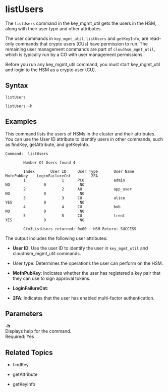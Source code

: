 # listUsers<a name="key_mgmt_util-listUsers"></a>

The `listUsers` command in the key\_mgmt\_util gets the users in the HSM, along with their user type and other attributes\.

The user commands in `key_mgmt_util`, `listUsers` and `getKeyInfo`, are read\-only commands that crypto users \(CUs\) have permission to run\. The remaining user management commands are part of `cloudhsm_mgmt_util`, which is typically run by a CO with user management permissions\.

Before you run any key\_mgmt\_util command, you must start key\_mgmt\_util and login to the HSM as a crypto user \(CU\)\. 

## Syntax<a name="listUsers-syntax"></a>

```
listUsers 

listUsers -h
```

## Examples<a name="listUsers-examples"></a>

This command lists the users of HSMs in the cluster and their attributes\. You can use the User ID attribute to identify users in other commands, such as findKey, getAttribute, and getKeyInfo\.

```
Command:  listUsers

        Number Of Users found 4

        Index       User ID     User Type       User Name           MofnPubKey    LoginFailureCnt         2FA
        1                1      PCO             admin                     NO               0               NO
        2                2      AU              app_user                  NO               0               NO
        3                3      CU              alice                     YES              0               NO
        4                4      CU              bob                       NO               0               NO
        5                5      CU              trent                     YES              0               NO

        Cfm3ListUsers returned: 0x00 : HSM Return: SUCCESS
```

The output includes the following user attributes:

+ **User ID**: Use the user ID to identify the user in `key_mgmt_util` and cloudhsm\_mgmt\_util commands\.

+ User type: Determines the operations the user can perform on the HSM\.

+ **MofnPubKey**: Indicates whether the user has registered a key pair that they can use to sign approval tokens\. 

+ **LoginFailureCnt**: 

+ **2FA**: Indicates that the user has enabled multi\-factor authentication\. 

## Parameters<a name="listUsers-parameters"></a>

**\-h**  
Displays help for the command\.   
Required: Yes

## Related Topics<a name="listUsers-seealso"></a>

+ findKey

+ getAttribute

+ getKeyInfo